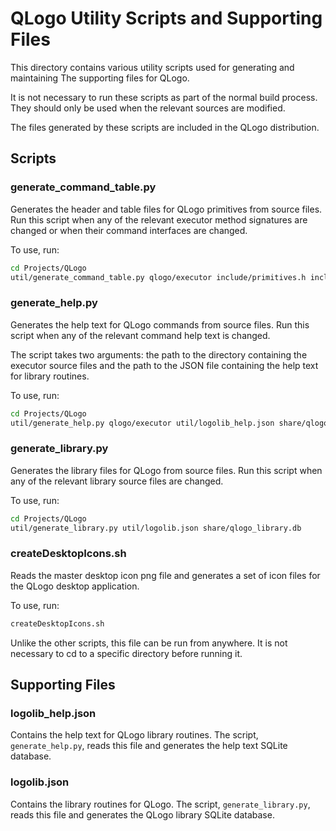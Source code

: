 # QLogo Utility Scripts and Supporting Files

This directory contains various utility scripts used for generating and maintaining The supporting files for QLogo.

It is not necessary to run these scripts as part of the normal build process. They should only be used when the relevant sources are modified.

The files generated by these scripts are included in the QLogo distribution.

## Scripts

### generate_command_table.py

Generates the header and table files for QLogo primitives from source files. Run this script when any of the relevant executor method signatures are changed or when their command interfaces are changed.

To use, run:

```sh
cd Projects/QLogo
util/generate_command_table.py qlogo/executor include/primitives.h include/workspace/primitivetable.h
```

### generate_help.py

Generates the help text for QLogo commands from source files. Run this script when any of the relevant command help text is changed.

The script takes two arguments: the path to the directory containing the executor source files and the path to the JSON file containing the help text for library routines.

To use, run:

```sh
cd Projects/QLogo
util/generate_help.py qlogo/executor util/logolib_help.json share/qlogo_help.db
```

### generate_library.py

Generates the library files for QLogo from source files. Run this script when any of the relevant library source files are changed.

To use, run:

```sh
cd Projects/QLogo
util/generate_library.py util/logolib.json share/qlogo_library.db
```

### createDesktopIcons.sh

Reads the master desktop icon png file and generates a set of icon files for the QLogo desktop application.

To use, run:

```sh
createDesktopIcons.sh
```

Unlike the other scripts, this file can be run from anywhere. It is not necessary to cd to a specific directory before running it.


## Supporting Files

### logolib_help.json

Contains the help text for QLogo library routines. The script, `generate_help.py`, reads this file and generates the help text SQLite database.

### logolib.json

Contains the library routines for QLogo. The script, `generate_library.py`, reads this file and generates the QLogo library SQLite database.